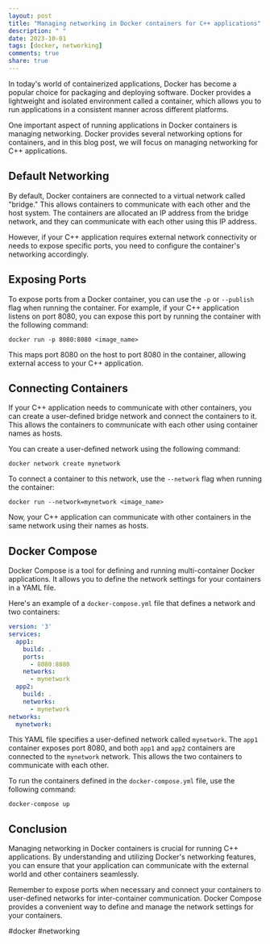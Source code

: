 ```yaml
---
layout: post
title: "Managing networking in Docker containers for C++ applications"
description: " "
date: 2023-10-01
tags: [docker, networking]
comments: true
share: true
---
```


In today's world of containerized applications, Docker has become a popular choice for packaging and deploying software. Docker provides a lightweight and isolated environment called a container, which allows you to run applications in a consistent manner across different platforms.

One important aspect of running applications in Docker containers is managing networking. Docker provides several networking options for containers, and in this blog post, we will focus on managing networking for C++ applications.

## Default Networking

By default, Docker containers are connected to a virtual network called "bridge." This allows containers to communicate with each other and the host system. The containers are allocated an IP address from the bridge network, and they can communicate with each other using this IP address.

However, if your C++ application requires external network connectivity or needs to expose specific ports, you need to configure the container's networking accordingly.

## Exposing Ports

To expose ports from a Docker container, you can use the `-p` or `--publish` flag when running the container. For example, if your C++ application listens on port 8080, you can expose this port by running the container with the following command:

```shell
docker run -p 8080:8080 <image_name>
```

This maps port 8080 on the host to port 8080 in the container, allowing external access to your C++ application.

## Connecting Containers

If your C++ application needs to communicate with other containers, you can create a user-defined bridge network and connect the containers to it. This allows the containers to communicate with each other using container names as hosts.

You can create a user-defined network using the following command:

```shell
docker network create mynetwork
```

To connect a container to this network, use the `--network` flag when running the container:

```shell
docker run --network=mynetwork <image_name>
```

Now, your C++ application can communicate with other containers in the same network using their names as hosts.

## Docker Compose

Docker Compose is a tool for defining and running multi-container Docker applications. It allows you to define the network settings for your containers in a YAML file.

Here's an example of a `docker-compose.yml` file that defines a network and two containers:

```yaml
version: '3'
services:
  app1:
    build: .
    ports:
      - 8080:8080
    networks:
      - mynetwork
  app2:
    build: .
    networks:
      - mynetwork
networks:
  mynetwork:
```

This YAML file specifies a user-defined network called `mynetwork`. The `app1` container exposes port 8080, and both `app1` and `app2` containers are connected to the `mynetwork` network. This allows the two containers to communicate with each other.

To run the containers defined in the `docker-compose.yml` file, use the following command:

```shell
docker-compose up
```

## Conclusion

Managing networking in Docker containers is crucial for running C++ applications. By understanding and utilizing Docker's networking features, you can ensure that your application can communicate with the external world and other containers seamlessly.

Remember to expose ports when necessary and connect your containers to user-defined networks for inter-container communication. Docker Compose provides a convenient way to define and manage the network settings for your containers.

#docker #networking